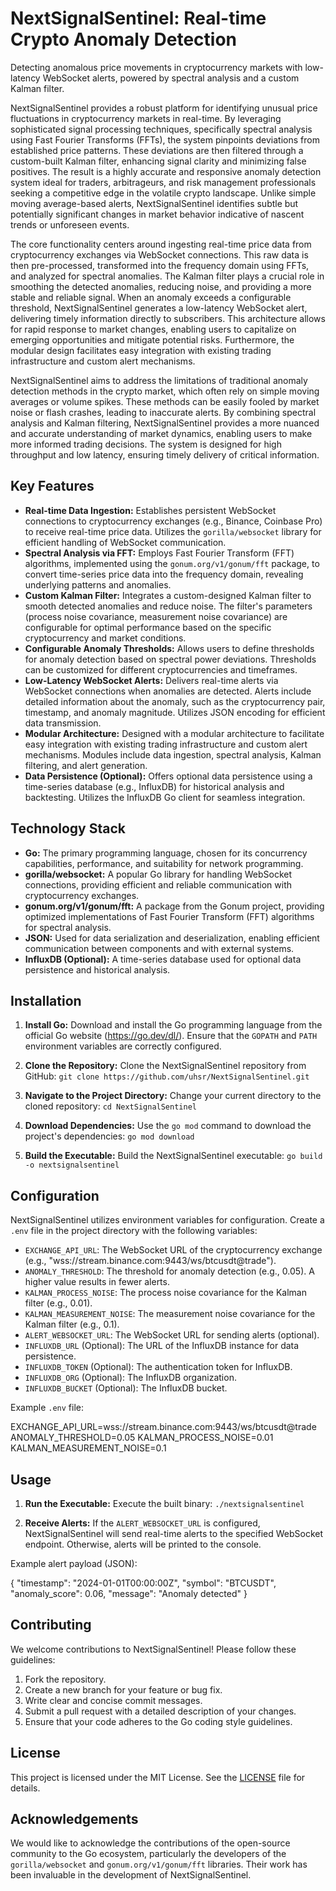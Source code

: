 # NextSignalSentinel: Real-time Crypto Anomaly Detection

Detecting anomalous price movements in cryptocurrency markets with low-latency WebSocket alerts, powered by spectral analysis and a custom Kalman filter.

NextSignalSentinel provides a robust platform for identifying unusual price fluctuations in cryptocurrency markets in real-time. By leveraging sophisticated signal processing techniques, specifically spectral analysis using Fast Fourier Transforms (FFTs), the system pinpoints deviations from established price patterns. These deviations are then filtered through a custom-built Kalman filter, enhancing signal clarity and minimizing false positives. The result is a highly accurate and responsive anomaly detection system ideal for traders, arbitrageurs, and risk management professionals seeking a competitive edge in the volatile crypto landscape. Unlike simple moving average-based alerts, NextSignalSentinel identifies subtle but potentially significant changes in market behavior indicative of nascent trends or unforeseen events.

The core functionality centers around ingesting real-time price data from cryptocurrency exchanges via WebSocket connections. This raw data is then pre-processed, transformed into the frequency domain using FFTs, and analyzed for spectral anomalies. The Kalman filter plays a crucial role in smoothing the detected anomalies, reducing noise, and providing a more stable and reliable signal. When an anomaly exceeds a configurable threshold, NextSignalSentinel generates a low-latency WebSocket alert, delivering timely information directly to subscribers. This architecture allows for rapid response to market changes, enabling users to capitalize on emerging opportunities and mitigate potential risks. Furthermore, the modular design facilitates easy integration with existing trading infrastructure and custom alert mechanisms.

NextSignalSentinel aims to address the limitations of traditional anomaly detection methods in the crypto market, which often rely on simple moving averages or volume spikes. These methods can be easily fooled by market noise or flash crashes, leading to inaccurate alerts. By combining spectral analysis and Kalman filtering, NextSignalSentinel provides a more nuanced and accurate understanding of market dynamics, enabling users to make more informed trading decisions. The system is designed for high throughput and low latency, ensuring timely delivery of critical information.

## Key Features

*   **Real-time Data Ingestion:** Establishes persistent WebSocket connections to cryptocurrency exchanges (e.g., Binance, Coinbase Pro) to receive real-time price data. Utilizes the `gorilla/websocket` library for efficient handling of WebSocket communication.
*   **Spectral Analysis via FFT:** Employs Fast Fourier Transform (FFT) algorithms, implemented using the `gonum.org/v1/gonum/fft` package, to convert time-series price data into the frequency domain, revealing underlying patterns and anomalies.
*   **Custom Kalman Filter:** Integrates a custom-designed Kalman filter to smooth detected anomalies and reduce noise. The filter's parameters (process noise covariance, measurement noise covariance) are configurable for optimal performance based on the specific cryptocurrency and market conditions.
*   **Configurable Anomaly Thresholds:** Allows users to define thresholds for anomaly detection based on spectral power deviations. Thresholds can be customized for different cryptocurrencies and timeframes.
*   **Low-Latency WebSocket Alerts:** Delivers real-time alerts via WebSocket connections when anomalies are detected. Alerts include detailed information about the anomaly, such as the cryptocurrency pair, timestamp, and anomaly magnitude. Utilizes JSON encoding for efficient data transmission.
*   **Modular Architecture:** Designed with a modular architecture to facilitate easy integration with existing trading infrastructure and custom alert mechanisms. Modules include data ingestion, spectral analysis, Kalman filtering, and alert generation.
*   **Data Persistence (Optional):** Offers optional data persistence using a time-series database (e.g., InfluxDB) for historical analysis and backtesting. Utilizes the InfluxDB Go client for seamless integration.

## Technology Stack

*   **Go:** The primary programming language, chosen for its concurrency capabilities, performance, and suitability for network programming.
*   **gorilla/websocket:** A popular Go library for handling WebSocket connections, providing efficient and reliable communication with cryptocurrency exchanges.
*   **gonum.org/v1/gonum/fft:** A package from the Gonum project, providing optimized implementations of Fast Fourier Transform (FFT) algorithms for spectral analysis.
*   **JSON:** Used for data serialization and deserialization, enabling efficient communication between components and with external systems.
*   **InfluxDB (Optional):** A time-series database used for optional data persistence and historical analysis.

## Installation

1.  **Install Go:** Download and install the Go programming language from the official Go website (https://go.dev/dl/). Ensure that the `GOPATH` and `PATH` environment variables are correctly configured.

2.  **Clone the Repository:** Clone the NextSignalSentinel repository from GitHub:
    `git clone https://github.com/uhsr/NextSignalSentinel.git`

3.  **Navigate to the Project Directory:** Change your current directory to the cloned repository:
    `cd NextSignalSentinel`

4.  **Download Dependencies:** Use the `go mod` command to download the project's dependencies:
    `go mod download`

5.  **Build the Executable:** Build the NextSignalSentinel executable:
    `go build -o nextsignalsentinel`

## Configuration

NextSignalSentinel utilizes environment variables for configuration. Create a `.env` file in the project directory with the following variables:

*   `EXCHANGE_API_URL`: The WebSocket URL of the cryptocurrency exchange (e.g., "wss://stream.binance.com:9443/ws/btcusdt@trade").
*   `ANOMALY_THRESHOLD`: The threshold for anomaly detection (e.g., 0.05). A higher value results in fewer alerts.
*   `KALMAN_PROCESS_NOISE`: The process noise covariance for the Kalman filter (e.g., 0.01).
*   `KALMAN_MEASUREMENT_NOISE`: The measurement noise covariance for the Kalman filter (e.g., 0.1).
*   `ALERT_WEBSOCKET_URL`: The WebSocket URL for sending alerts (optional).
*   `INFLUXDB_URL` (Optional): The URL of the InfluxDB instance for data persistence.
*   `INFLUXDB_TOKEN` (Optional): The authentication token for InfluxDB.
*   `INFLUXDB_ORG` (Optional): The InfluxDB organization.
*   `INFLUXDB_BUCKET` (Optional): The InfluxDB bucket.

Example `.env` file:

EXCHANGE_API_URL=wss://stream.binance.com:9443/ws/btcusdt@trade
ANOMALY_THRESHOLD=0.05
KALMAN_PROCESS_NOISE=0.01
KALMAN_MEASUREMENT_NOISE=0.1

## Usage

1.  **Run the Executable:** Execute the built binary:
    `./nextsignalsentinel`

2.  **Receive Alerts:** If the `ALERT_WEBSOCKET_URL` is configured, NextSignalSentinel will send real-time alerts to the specified WebSocket endpoint. Otherwise, alerts will be printed to the console.

Example alert payload (JSON):

{
"timestamp": "2024-01-01T00:00:00Z",
"symbol": "BTCUSDT",
"anomaly_score": 0.06,
"message": "Anomaly detected"
}

## Contributing

We welcome contributions to NextSignalSentinel! Please follow these guidelines:

1.  Fork the repository.
2.  Create a new branch for your feature or bug fix.
3.  Write clear and concise commit messages.
4.  Submit a pull request with a detailed description of your changes.
5.  Ensure that your code adheres to the Go coding style guidelines.

## License

This project is licensed under the MIT License. See the [LICENSE](https://github.com/uhsr/NextSignalSentinel/blob/main/LICENSE) file for details.

## Acknowledgements

We would like to acknowledge the contributions of the open-source community to the Go ecosystem, particularly the developers of the `gorilla/websocket` and `gonum.org/v1/gonum/fft` libraries. Their work has been invaluable in the development of NextSignalSentinel.